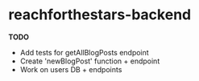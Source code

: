 # reachforthestars-backend
**TODO**
* Add tests for getAllBlogPosts endpoint
* Create 'newBlogPost' function + endpoint
* Work on users DB + endpoints
